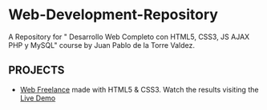 # Web-Development-Repository
A Repository for " Desarrollo Web Completo con HTML5, CSS3, JS AJAX PHP y MySQL" course by Juan Pablo de la Torre Valdez.

## PROJECTS

- [Web Freelance](https://github.com/Pancratzia/Web-Development-Repository/tree/main/01-WebFreelance) made with HTML5 & CSS3. Watch the results visiting the [Live Demo](https://pancratzia-webfreelance.netlify.app/)
